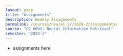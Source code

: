 ```yaml
---
layout: page
title: "Assignments"
description: Weekly Assignments
permalink: /courses/neural_ir/2024-2/assignments/
course: "CS 6001: Neural Information Retrieval"
semester: "2024-2"
---
```


- assignments here
